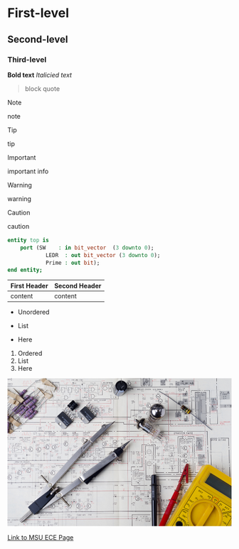 # First-level
## Second-level
### Third-level

**Bold text**
*Italicied text*
>block quote

>[!NOTE]
>note

>[!TIP]
>tip

>[!IMPORTANT]
>important info

>[!WARNING]
>warning

>[!CAUTION]
>caution

```VHDL
entity top is
	port (SW    : in bit_vector  (3 downto 0);
			LEDR  : out bit_vector (3 downto 0);
			Prime : out bit);
end entity;

```

|First Header|Second Header|
|------------|-------------|
|content     |content      |

- Unordered
* List
+ Here

1. Ordered
2. List
3. Here

![Image of electrical design stuff](ElectricalEngineer.jpg)

[Link to MSU ECE Page](https://ece.montana.edu/)

